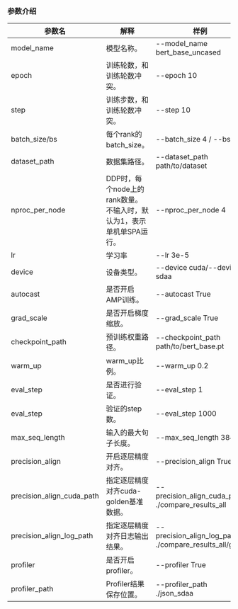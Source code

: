 ### 参数介绍

参数名 | 解释 | 样例
-----------------|-----------------|-----------------
model_name |模型名称。 | --model_name bert_base_uncased
epoch | 训练轮数，和训练轮数冲突。 | --epoch 10
step | 训练步数，和训练轮数冲突。 | --step 10
batch_size/bs | 每个rank的batch_size。 | --batch_size 4 / --bs 4
dataset_path | 数据集路径。 | --dataset_path path/to/dataset
nproc_per_node | DDP时，每个node上的rank数量。不输入时，默认为1，表示单机单SPA运行。 | --nproc_per_node 4
lr|学习率|--lr 3e-5
device|设备类型。|--device cuda/--device sdaa
autocast|是否开启AMP训练。|--autocast True
grad_scale| 是否开启梯度缩放。 | --grad_scale True
checkpoint_path| 预训练权重路径。 | --checkpoint_path path/to/bert_base.pt
warm_up| warm_up比例。 | --warm_up 0.2
eval_step | 是否进行验证。 | --eval_step 1
eval_step | 验证的step数。|--eval_step 1000
max_seq_length|输入的最大句子长度。| --max_seq_length 384
precision_align|开启逐层精度对齐。|--precision_align True
precision_align_cuda_path|指定逐层精度对齐cuda-golden基准数据。|--precision_align_cuda_path  ./compare_results_all
precision_align_log_path|指定逐层精度对齐日志输出结果。|--precision_align_log_path ./compare_results_all/gpt2
profiler|是否开启profiler。|--profiler True
profiler_path| Profiler结果保存位置。 | --profiler_path ./json_sdaa
